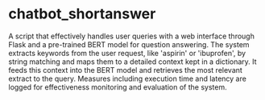 # chatbot_shortanswer
A script that effectively handles user queries with a web interface through Flask and a pre-trained BERT model for question answering. The system extracts keywords from the user request, like 'aspirin' or 'ibuprofen', by string matching and maps them to a detailed context kept in a dictionary. It feeds this context into the BERT model and retrieves the most relevant extract to the query. Measures including execution time and latency are logged for effectiveness monitoring and evaluation of the system.
